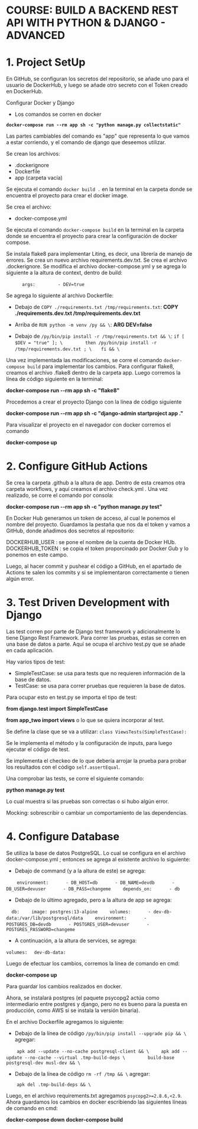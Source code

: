 # COURSE: BUILD A BACKEND REST API WITH PYTHON & DJANGO - ADVANCED
# 1. Project SetUp

En GitHub, se configuran los secretos del repositorio, se añade uno para el usuario de DockerHub, y luego se añade otro secreto con el Token creado en DockerHub.

Configurar Docker y Django
- Los comandos se corren en docker

**`docker-compose run --rm app sh -c "python manage.py collectstatic"`**

Las partes cambiables del comando es "app" que representa lo que vamos a estar corriendo, y el comando de django que deseemos utilizar.

Se crean los archivos:
- .dockerignore
- Dockerfile
- app (carpeta vacía)

Se ejecuta el comando `docker build .` en la terminal en la carpeta donde se encuentra el proyecto para crear el docker image.

Se crea el archivo:
- docker-compose.yml

Se ejecuta el comando `docker-compose build` en la terminal en la carpeta donde se encuentra el proyecto para crear la configuración de docker compose.

Se instala flake8 para implementar Liting, es decir, una librería de manejo de errores. Se crea un nuevo archivo requirements.dev.txt. Se crea el archivo .dockerignore. Se modifica el archivo docker-compose.yml y se agrega lo siguiente a la altura de context, dentro de build:

`      args:`
`        - DEV=true`

Se agrega lo siguiente al archivo Dockerfile:
- Debajo de `COPY ./requirements.txt /tmp/requirements.txt`:
**COPY ./requirements.dev.txt /tmp/requirements.dev.txt**

- Arriba de `RUN python -m venv /py && \`:
**ARG DEV=false**

- Debajo de `/py/bin/pip install -r /tmp/requirements.txt && \`:
`if [ $DEV = "true" ]; \ `
`        then /py/bin/pip install -r /tmp/requirements.dev.txt ; \ `
`    fi && \ `

Una vez implementada las modificaciones, se corre el comando `docker-compose build` para implementar los cambios.
Para configurar flake8, creamos el archivo .flake8 dentro de la carpeta app. Luego corremos la línea de código siguiente en la terminal:

**docker-compose run --rm app sh -c "flake8"**

Procedemos a crear el proyecto Django con la línea de código siguiente

**docker-compose run --rm app sh -c "django-admin startproject app ."**

Para visualizar el proyecto en el navegador con docker corremos el comando

**docker-compose up**


# 2. Configure GitHub Actions

Se crea la carpeta .github a la altura de app. Dentro de esta creamos otra carpeta workflows, y aquí creamos el archivo check.yml . Una vez realizado, se corre el comando por consola:

**docker-compose run --rm app sh -c "python manage.py test"**

En Docker Hub generamos un token de acceso, al cual le ponemos el nombre del proyecto. Guardamos la pestaña que nos da el token y vamos a GitHub, donde añadimos dos secretos al repositorio:

DOCKERHUB_USER : se pone el nombre de la cuenta de Docker HUb.
DOCKERHUB_TOKEN : se copia el token proporcinado por Docker Gub y lo ponemos en este campo.

Luego, al hacer commit y pushear el código a GitHub, en el apartado de Actions te salen los commits y si se implementaron correctamente o tienen algún error.


# 3. Test Driven Development with Django

Las test corren por parte de Django test framework y adicionalmente lo tiene Django Rest Framework.
Para correr las pruebas, estas se corren en una base de datos a parte. Aquí se ocupa el archivo test.py que se añade en cada aplicación.

Hay varios tipos de test:
- SimpleTestCase: se usa para tests que no requieren información de la base de datos.
- TestCase: se usa para correr pruebas que requieren la base de datos.

Para ocupar esto en test.py se importa el tipo de test:

**from django.test import SimpleTestCase**

**from app_two import views** o lo que se quiera incorporar al test.

Se define la clase que se va a utilizar: `class ViewsTests(SimpleTestCase):`

Se le implementa el método y la configuración de inputs, para luego ejecutar el código de test.

Se implementa el checkeo de lo que debería arrojar la prueba para probar los resultados con el código `self.assertEqual`.

Una comprobar las tests, se corre el siguiente comando:

**python manage.py test**

Lo cual muestra si las pruebas son correctas o si hubo algún error.

Mocking: sobrescribir o cambiar un comportamiento de las dependencias.


# 4. Configure Database

Se utiliza la base de datos PostgreSQL. Lo cual se configura en el archivo docker-compose.yml ; entonces se agrega al existente archivo lo siguiente:

- Debajo de command (y a la altura de este) se agrega:

`    environment:`
`      - DB_HOST=db`
`      - DB_NAME=devdb`
`      - DB_USER=devuser`
`      - DB_PASS=changeme`
`    depends_on:`
`      - db`

- Debajo de lo último agregado, pero a la altura de app se agrega:

`  db:`
`    image: postgres:13-alpine`
`    volumes:`
`      - dev-db-data:/var/lib/postgresql/data`
`    environment:`
`      - POSTGRES_DB=devdb`
`      - POSTGRES_USER=devuser`
`      - POSTGRES_PASSWORD=changeme`

- A continuación, a la altura de services, se agrega:

`volumes:`
`  dev-db-data:`

Luego de efectuar los cambios, corremos la línea de comando en cmd:

**docker-compose up**

Para guardar los cambios realizados en docker.

Ahora, se instalará postgres (el paquete psycopg2 actúa como intermediario entre postgres y django, pero no es bueno para la puesta en producción, como AWS si se instala la versión binaria).

En el archivo Dockerfile agregamos lo siguiente:

- Debajo de la línea de código `/py/bin/pip install --upgrade pip && \` agregar:

`    apk add --update --no-cache postgresql-client && \`
`    apk add --update --no-cache --virtual .tmp-build-deps \`
`        build-base postgresql-dev musl-dev && \`

- Debajo de la línea de código `rm -rf /tmp && \` agregar:

`    apk del .tmp-build-deps && \`

Luego, en el archivo requirements.txt agregamos `psycopg2>=2.8.6,<2.9`.
Ahora guardamos los cambios en docker escribiendo las siguientes líneas de comando en cmd:

**docker-compose down**
**docker-compose build**